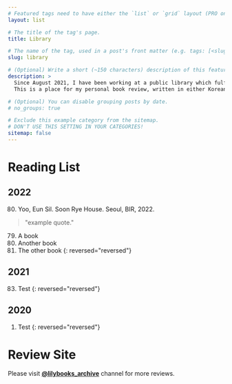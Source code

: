 ```yaml
---
# Featured tags need to have either the `list` or `grid` layout (PRO only).
layout: list

# The title of the tag's page.
title: Library

# The name of the tag, used in a post's front matter (e.g. tags: [<slug>]).
slug: library

# (Optional) Write a short (~150 characters) description of this featured tag.
description: >
  Since August 2021, I have been working at a public library which fulfills my compulsory military service in South Korea. I have been reading books in the library which covers international fiction(sci-fi, YA, mystery, historical, realistic), math, astronomy, statistics, environment, philosophy, biography, art and various branches of social science. 
  This is a place for my personal book review, written in either Korean or English. More info at my another Instagram site @lilybooks_archive.

# (Optional) You can disable grouping posts by date.
# no_groups: true

# Exclude this example category from the sitemap.
# DON'T USE THIS SETTING IN YOUR CATEGORIES!
sitemap: false
---
```


# Reading List
## 2022
80. Yoo, Eun Sil. Soon Rye House. Seoul, BIR, 2022.
> "example quote."
79. A book
78. Another book
77. The other book 
{: reversed="reversed"}

## 2021
83. Test
{: reversed="reversed"}

## 2020
1. Test
{: reversed="reversed"}


# Review Site
Please visit **[@lilybooks_archive](https://www.instagram.com/lilybooks_archive/)** channel for more reviews.